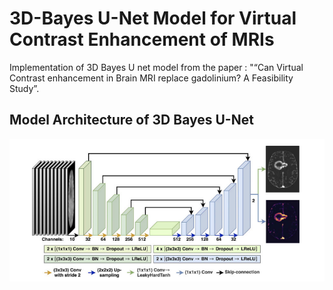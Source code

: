 # 3D-Bayes U-Net Model for Virtual Contrast Enhancement of MRIs
Implementation of 3D Bayes U net model from the paper : "“Can Virtual Contrast enhancement in Brain MRI replace gadolinium? A Feasibility Study”.

## Model Architecture of 3D Bayes U-Net

![3DBayes-UNet](/assets/3dBayesUnet.png)
